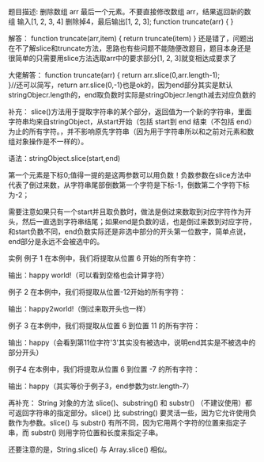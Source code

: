 题目描述:
删除数组 arr 最后一个元素。不要直接修改数组 arr，结果返回新的数组
输入[1, 2, 3, 4] 删除掉4，最后输出[1, 2, 3];
function truncate(arr) {
}

解答：
function truncate(arr,item) {
    return truncate(item)
}
还是错了，问题出在不了解slice和truncate方法，思路也有些问题不能随便改题目，题目本身还是很简单的只需要用slice方法选取arr中的要求部分[1, 2, 3]就变相达成要求了


大佬解答：
function truncate(arr) {
	return arr.slice(0,arr.length-1);    
}//还可以简写，return arr.slice(0,-1)也是ok的，因为end部分其实是默认stringObjecr.length的，end取负数时实际是stringObjecr.length减去对应负数的


补充：
slice()方法用于提取字符串的某个部分，返回值为一个新的字符串，里面字符串均来自stringObject，从start开始（包括 start到 end 结束（不包括 end）为止的所有字符。，并不影响原先字符串（因为用于字符串所以和之前对元素和数组对象操作是不一样的）。

语法：stringObject.slice(start,end)

第一个元素是下标0;值得一提的是这两参数可以用负数！负数参数在slice方法中代表了倒过来数，从字符串尾部倒数第一个字符是下标-1，倒数第二个字符下标为-2；

需要注意如果只有一个start并且取负数时，做法是倒过来数取到对应字符作为开头，然后一直选到字符串结尾；如果end是负数的话，也是倒过来数到对应字符，和start负数不同，end负数实际还是非选中部分的开头第一位数字，简单点说，end部分是永远不会被选中的。


实例
例子 1
在本例中，我们将提取从位置 6 开始的所有字符：
<script type="text/javascript">
    var str="Hello happy world!"
    document.write(str.slice(6))
</script>
输出：happy world!（可以看到空格也会计算字符）

例子 2
在本例中，我们将提取从位置-12开始的所有字符：
<script type="text/javascript">
    var str="Hello happy2world!"
    document.write(str.slice(-12))
</script>
输出：happy2world!（倒过来取开头也一样）


例子 3
在本例中，我们将提取从位置 6 到位置 11 的所有字符：
<script type="text/javascript">
    var str="Hello happy3world!"
    document.write(str.slice(6,11))
</script>
输出：happy（会看到第11位字符'3'其实没有被选中，说明end其实是不被选中的部分开头）

例子4
在本例中，我们将提取从位置 6 到位置 -7 的所有字符：
<script type="text/javascript">
    var str="Hello happy3world!"
    document.write(str.slice(6,-7))
</script>
输出：happy（其实等价于例子3，end参数为str.length-7）



再补充：
String 对象的方法 slice()、substring() 和 substr() （不建议使用）都可返回字符串的指定部分。slice() 比 substring() 要灵活一些，因为它允许使用负数作为参数。slice() 与 substr() 有所不同，因为它用两个字符的位置来指定子串，而 substr() 则用字符位置和长度来指定子串。

还要注意的是，String.slice() 与 Array.slice() 相似。



